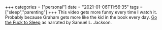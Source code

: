 +++
categories = ["personal"]
date = "2021-01-06T11:56:35"
tags = ["sleep","parenting"]
+++
This video gets more funny every time I watch it. Probably because Graham gets more like the kid in the book every day. [Go the Fuck to Sleep](https://m.youtube.com/watch?v=n5Ndn2VonhI) as narrated by Samuel L. Jackson.
               